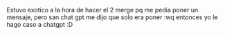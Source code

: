 Estuvo exotico a la hora de hacer el 2 merge pq me pedia poner un mensaje, pero san chat gpt me dijo que solo era poner :wq entonces yo le hago caso a chatgpt :D